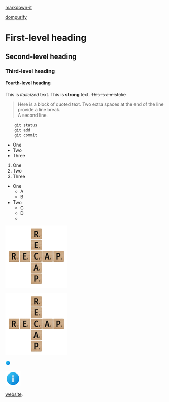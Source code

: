 
[markdown-it](https://github.com/markdown-it/markdown-it) 

[dompurify](https://github.com/cure53/DOMPurify)


# First-level heading
## Second-level heading
### Third-level heading
#### Fourth-level heading


This is *italicized* text.
This is **strong** text.
~~This is a mistake~~


> Here is a block of quoted text. Two extra spaces at the end of the line provide a line break.  
> A second line.


```
    git status
    git add
    git commit
```


* One
* Two
* Three


1. One
2. Two
3. Three


* One
    + A
    + B
* Two
    + C
    + D
    + 


![recap](recaps/assets/recap.png)

<img src="recaps/assets/recap.png" alt="recap" class="center logo-image" >

![inline-example](recaps/assets/info16.png)

<img src="recaps/assets/info48.png" alt="inline-example-2" class="inline-image-16x16">



[website](https://code.visualstudio.com/).